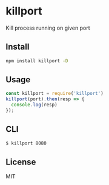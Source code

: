 # killport
Kill process running on given port

## Install
```sh
npm install killport -D 
```

## Usage
```js
const killport = require('killport')
killport(port).then(resp => {
  console.log(resp)
});
```

## CLI
```sh
$ killport 8080
```

## License
MIT